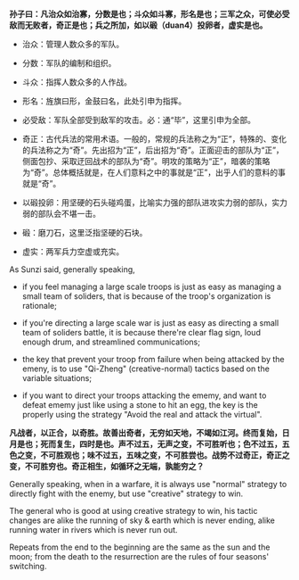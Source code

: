 **孙子曰：凡治众如治寡，分数是也；斗众如斗寡，形名是也；三军之众，可使必受敌而无败者，奇正是也；兵之所加，如以碫（duan4）投卵者，虚实是也。**

- 治众：管理人数众多的军队。

- 分数：军队的编制和组织。

- 斗众：指挥人数众多的人作战。

- 形名：旌旗曰形，金鼓曰名，此处引申为指挥。

- 必受敌：军队全部受到敌军的攻击。必：通“毕”，这里引申为全部。

- 奇正：古代兵法的常用术语。一般的，常规的兵法称之为“正”，特殊的、变化的兵法称之为“奇”。先出招为“正”，后出招为“奇”。正面迎击的部队为“正”，侧面包抄、采取迂回战术的部队为“奇”。明攻的策略为“正”，暗袭的策略为“奇”。总体概括就是，在人们意料之中的事就是“正”，出乎人们的意料的事就是“奇”。

- 以碫投卵：用坚硬的石头碰鸡蛋，比喻实力强的部队进攻实力弱的部队，实力弱的部队会不堪一击。

- 碫：磨刀石，这里泛指坚硬的石块。

- 虚实：两军兵力空虚或充实。

As Sunzi said, generally speaking, 

- if you feel managing a large scale troops is just as easy as managing a small team of soliders, that is because of the troop's organization is rationale; 

- if you're directing a large scale war is just as easy as directing a small team of soliders battle, it is because there're clear flag sign, loud enough drum, and streamlined communications; 

- the key that prevent your troop from failure when being attacked by the emeny, is to use "Qi-Zheng" (creative-normal) tactics based on the variable situations;

- if you want to direct your troops attacking the ememy, and want to defeat ememy just like using a stone to hit an egg, the key is the properly using the strategy "Avoid the real and attack the virtual".

**凡战者，以正合，以奇胜。故善出奇者，无穷如天地，不竭如江河。终而复始，日月是也；死而复生，四时是也。声不过五，无声之变，不可胜听也；色不过五，五色之变，不可胜观也；味不过五，五味之变，不可胜尝也。战势不过奇正，奇正之变，不可胜穷也。奇正相生，如循环之无端，孰能穷之？**

Generally speaking, when in a warfare, it is always use "normal" strategy to directly fight with the enemy, but use "creative" strategy to win.

The general who is good at using creative strategy to win, his tactic changes are alike the running of sky & earth which is never ending, alike running water in rivers which is never run out.

Repeats from the end to the beginning are the same as the sun and the moon; from the death to the resurrection are the rules of four seasons' switching.

